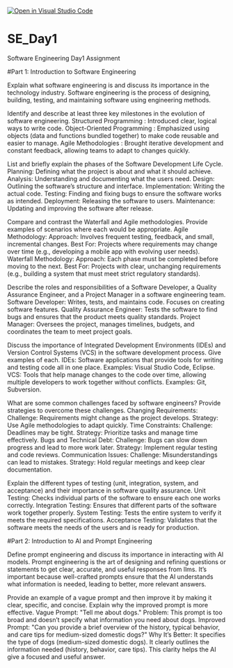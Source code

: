 [![Open in Visual Studio Code](https://classroom.github.com/assets/open-in-vscode-2e0aaae1b6195c2367325f4f02e2d04e9abb55f0b24a779b69b11b9e10269abc.svg)](https://classroom.github.com/online_ide?assignment_repo_id=18406935&assignment_repo_type=AssignmentRepo)
# SE_Day1
Software Engineering Day1 Assignment

#Part 1: Introduction to Software Engineering

Explain what software engineering is and discuss its importance in the technology industry.
    Software engineering is the process of designing, building, testing, and maintaining software using engineering methods.

Identify and describe at least three key milestones in the evolution of software engineering.
    Structured Programming : Introduced clear, logical ways to write code.
    Object-Oriented Programming : Emphasized using objects (data and functions bundled together) to make code reusable and easier to manage.
    Agile Methodologies : Brought iterative development and constant feedback, allowing teams to adapt to changes quickly.

List and briefly explain the phases of the Software Development Life Cycle.
    Planning: Defining what the project is about and what it should achieve.
    Analysis: Understanding and documenting what the users need.
    Design: Outlining the software’s structure and interface.
    Implementation: Writing the actual code.
    Testing: Finding and fixing bugs to ensure the software works as intended.
    Deployment: Releasing the software to users.
    Maintenance: Updating and improving the software after release.

Compare and contrast the Waterfall and Agile methodologies. Provide examples of scenarios where each would be appropriate.
    Agile Methodology:
                        Approach: Involves frequent testing, feedback, and small, incremental changes.
                        Best For: Projects where requirements may change over time (e.g., developing a mobile app with evolving user needs).
    Waterfall Methodology:
                        Approach: Each phase must be completed before moving to the next.
                        Best For: Projects with clear, unchanging requirements (e.g., building a system that must meet strict regulatory standards).

Describe the roles and responsibilities of a Software Developer, a Quality Assurance Engineer, and a Project Manager in a software engineering team.
    Software Developer: Writes, tests, and maintains code. Focuses on creating software features.
    Quality Assurance Engineer: Tests the software to find bugs and ensures that the product meets quality standards.
    Project Manager: Oversees the project, manages timelines, budgets, and coordinates the team to meet project goals.

Discuss the importance of Integrated Development Environments (IDEs) and Version Control Systems (VCS) in the software development process. Give examples of each.
    IDEs: Software applications that provide tools for writing and testing code all in one place.
        Examples: Visual Studio Code, Eclipse.
    VCS: Tools that help manage changes to the code over time, allowing multiple developers to work together without conflicts.
        Examples: Git, Subversion.

What are some common challenges faced by software engineers? Provide strategies to overcome these challenges.
    Changing Requirements:
        Challenge: Requirements might change as the project develops.
        Strategy: Use Agile methodologies to adapt quickly.
    Time Constraints:
        Challenge: Deadlines may be tight.
        Strategy: Prioritize tasks and manage time effectively.
    Bugs and Technical Debt:
        Challenge: Bugs can slow down progress and lead to more work later.
        Strategy: Implement regular testing and code reviews.
    Communication Issues:
        Challenge: Misunderstandings can lead to mistakes.
        Strategy: Hold regular meetings and keep clear documentation.       

Explain the different types of testing (unit, integration, system, and acceptance) and their importance in software quality assurance.
    Unit Testing: Checks individual parts of the software to ensure each one works correctly.
    Integration Testing: Ensures that different parts of the software work together properly.
    System Testing: Tests the entire system to verify it meets the required specifications.
    Acceptance Testing: Validates that the software meets the needs of the users and is ready for production.

#Part 2: Introduction to AI and Prompt Engineering


Define prompt engineering and discuss its importance in interacting with AI models.
    Prompt engineering is the art of designing and refining questions or statements to get clear, accurate, and useful responses from llms. It’s important because well-crafted prompts ensure that the AI understands what information is needed, leading to better, more relevant answers.

Provide an example of a vague prompt and then improve it by making it clear, specific, and concise. Explain why the improved prompt is more effective.
    Vague Prompt: "Tell me about dogs."
    Problem: This prompt is too broad and doesn’t specify what information you need about dogs.
    Improved Prompt: "Can you provide a brief overview of the history, typical behavior, and care tips for medium-sized domestic dogs?"
    Why It’s Better:
    It specifies the type of dogs (medium-sized domestic dogs).
    It clearly outlines the information needed (history, behavior, care tips).
    This clarity helps the AI give a focused and useful answer.